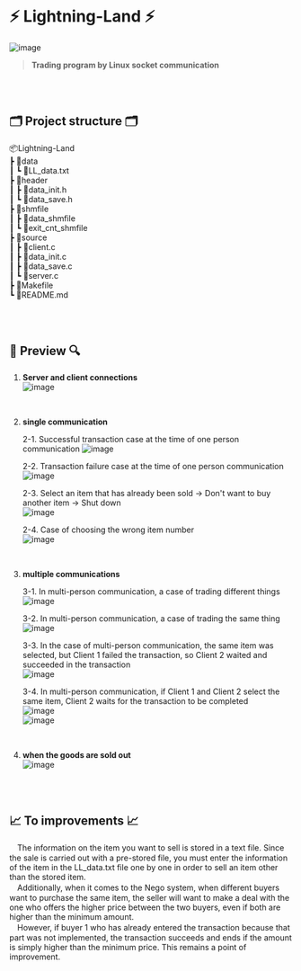 # ⚡ Lightning-Land ⚡
![image](https://github.com/DNA-B/Lightning-Land/assets/102334596/ae31bf99-bee5-4281-9366-2e4aec4e208d)  
> **Trading program by Linux socket communication**

<br/><br/>

## 🗂 Project structure 🗂  

📦Lightning-Land  
┣ 📂data  
┃ ┗ 📜LL_data.txt  
┣ 📂header  
┃ ┣ 📜data_init.h  
┃ ┗ 📜data_save.h  
┣ 📂shmfile  
┃ ┣ 📜data_shmfile  
┃ ┗ 📜exit_cnt_shmfile  
┣ 📂source  
┃ ┣ 📜client.c  
┃ ┣ 📜data_init.c  
┃ ┣ 📜data_save.c  
┃ ┗ 📜server.c  
┣ 📜Makefile  
┗ 📜README.md  

<br/><br/>

## 🔎 Preview 🔍  
1. **Server and client connections**  
  ![image](https://github.com/DNA-B/Lightning-Land/assets/102334596/d1fcebe0-97ae-4926-b851-eff05d713448)  

<br/>

2. **single communication**

    2-1. Successful transaction case at the time of one person communication
       ![image](https://github.com/DNA-B/Lightning-Land/assets/102334596/8e89059a-3672-43bd-87d0-efd3c9eec07e)  

    2-2. Transaction failure case at the time of one person communication  
       ![image](https://github.com/DNA-B/Lightning-Land/assets/102334596/68968f5d-8222-4590-ba0d-ad4700956cc0)  

    2-3. Select an item that has already been sold → Don't want to buy another item → Shut down  
       ![image](https://github.com/DNA-B/Lightning-Land/assets/102334596/0a79f40c-b9bf-4409-af22-e12c1ab97972)  

    2-4. Case of choosing the wrong item number  
       ![image](https://github.com/DNA-B/Lightning-Land/assets/102334596/91d67e4d-97c0-4db4-9975-9e0a3c5f686e)  

<br/>

3. **multiple communications**  
  
    3-1. In multi-person communication, a case of trading different things  
        ![image](https://github.com/DNA-B/Lightning-Land/assets/102334596/d21b4a97-3f76-498a-8f6d-2d74245cb1d4)  

    3-2. In multi-person communication, a case of trading the same thing  
        ![image](https://github.com/DNA-B/Lightning-Land/assets/102334596/fcf425c7-ad95-4aca-bde3-df1ea8ac493d)  

    3-3. In the case of multi-person communication, the same item was selected, but Client 1 failed the transaction, so Client 2 waited and succeeded in the transaction  
        ![image](https://github.com/DNA-B/Lightning-Land/assets/102334596/7d43f5c2-907f-4b99-8639-c379fde5e441)  

    3-4. In multi-person communication, if Client 1 and Client 2 select the same item, Client 2 waits for the transaction to be completed  
        ![image](https://github.com/DNA-B/Lightning-Land/assets/102334596/7a6598af-bf02-4775-bb8d-fc0a2eeca59d)  
        ![image](https://github.com/DNA-B/Lightning-Land/assets/102334596/17621619-e387-4509-9b0c-8afc8d0f8583)  

<br/>

4. **when the goods are sold out**  
  ![image](https://github.com/DNA-B/Lightning-Land/assets/102334596/4b38edd6-386f-41cc-bf64-f3b4a92750c7)  

<br/><br/>

## 📈 To improvements 📈  
　The information on the item you want to sell is stored in a text file. Since the sale is carried out with a pre-stored file, you must enter the information of the item in the LL_data.txt file one by one in order to sell an item other than the stored item.  
　Additionally, when it comes to the Nego system, when different buyers want to purchase the same item, the seller will want to make a deal with the one who offers the higher price between the two buyers, even if both are higher than the minimum amount.  
　However, if buyer 1 who has already entered the transaction because that part was not implemented, the transaction succeeds and ends if the amount is simply higher than the minimum price. This remains a point of improvement.
